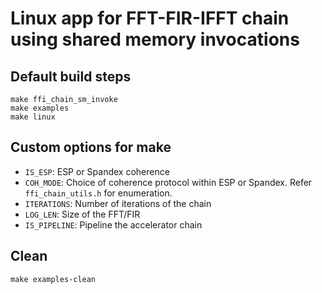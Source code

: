 # Linux app for FFT-FIR-IFFT chain using shared memory invocations

## Default build steps
```
make ffi_chain_sm_invoke
make examples
make linux
```

## Custom options for make
- `IS_ESP`: ESP or Spandex coherence
- `COH_MODE`: Choice of coherence protocol within ESP or Spandex. Refer `ffi_chain_utils.h` for enumeration.
- `ITERATIONS`: Number of iterations of the chain
- `LOG_LEN`: Size of the FFT/FIR
- `IS_PIPELINE`: Pipeline the accelerator chain


## Clean
```
make examples-clean
```
